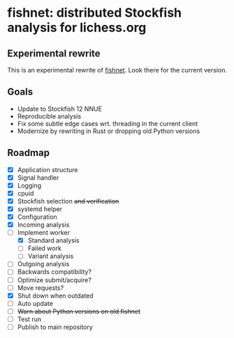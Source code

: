 fishnet: distributed Stockfish analysis for lichess.org
=======================================================

Experimental rewrite
--------------------

This is an experimental rewrite of [fishnet](https://github.com/niklasf/fishnet).
Look there for the current version.

Goals
-----

* Update to Stockfish 12 NNUE
* Reproducible analysis
* Fix some subtle edge cases wrt. threading in the current client
* Modernize by rewriting in Rust or dropping old Python versions

Roadmap
-------

* [x] Application structure
* [x] Signal handler
* [x] Logging
* [x] cpuid
* [x] Stockfish selection ~~and verification~~
* [x] systemd helper
* [x] Configuration
* [x] Incoming analysis
* [ ] Implement worker
  * [x] Standard analysis
  * [ ] Failed work
  * [ ] Variant analysis
* [ ] Outgoing analysis
* [ ] Backwards compatibility?
* [ ] Optimize submit/acquire?
* [ ] Move requests?
* [x] Shut down when outdated
* [ ] Auto update
* [ ] ~~Warn about Python versions on old fishnet~~
* [ ] Test run
* [ ] Publish to main repository
